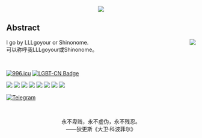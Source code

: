 <p align="center"><img align="middle" src="https://count.getloli.com/get/@LLLgoyour?theme=moebooru-h" /></p>

## Abstract
<a href="https://github.com/LLLgoyour"><img align="right" src="https://github-readme-stats.vercel.app/api?username=LLLgoyour&show_icons=true&theme=radical"></a>
I go by LLLgoyour or Shinonome. <br>
可以称呼我LLLgoyour或Shinonome。 <br>

<br>

[![996.icu](https://img.shields.io/badge/link-996.icu-red.svg)](https://996.icu)
[![LGBT-CN Badge](https://img.shields.io/badge/Support-LGBTQIA-FF0000)](https://git.io/JfJiO)

[![](https://img.shields.io/badge/-Pascal-3065A6?style=flat-square)](https://www.freepascal.org/)
[![](https://img.shields.io/badge/-Java-red?style=flat-square&logo=java&logoColor=black)](https://www.oracle.com/java/)
[![](https://img.shields.io/badge/-PHP-informational?style=flat-square&logo=php&logoColor=white)](https://www.php.net/)
[![](https://img.shields.io/badge/-JavaScript-114514?style=flat-square&logo=javascript&logoColor=white)](https://www.ecma-international.org/)
[![](https://img.shields.io/badge/-Vue.js-4fc08d?style=flat-square&logo=vue.js&logoColor=ffffff)](https://vuejs.org/)
[![](https://img.shields.io/badge/-Go-04ABD7?style=flat-square&logo=go&logoColor=black)](https://golang.org/)
[![](https://img.shields.io/badge/-Dart-04589C?style=flat-square&logo=dart&logoColor=white)](https://dart.dev/)
[![](https://img.shields.io/badge/-Latex-008080?style=flat-square&logo=latex&logoColor=white)](https://www.latex-project.org/)

[![Telegram](https://img.shields.io/badge/-telegram-red?color=white&logo=telegram&logoColor=black)](https://t.me/OverTExMZ295b3Vyride233)

<br>
<p align="center">
永不卑贱，永不虚伪，永不残忍。
<br>
——狄更斯《大卫·科波菲尔》
</p>


<!--
LLLgoyour, 2023/1
-->
